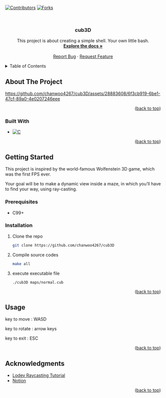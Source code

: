<a name="readme-top"></a>

[![Contributors][contributors-shield]][contributors-url]
[![Forks][forks-shield]][forks-url]

<br />
<div align="center">

<h3 align="center">cub3D</h3>

  <p align="center">
    This project is about creating a simple shell. Your own little bash.
    <br />
    <a href="https://cdn.intra.42.fr/pdf/pdf/102840/en.subject.pdf"><strong>Explore the docs »</strong></a>
    <br />
    <br />
    <a href="https://github.com/chanwoo4267/cub3D/issues">Report Bug</a>
    ·
    <a href="https://github.com/chanwoo4267/cub3D/issues">Request Feature</a>
  </p>
</div>

<details>
  <summary>Table of Contents</summary>
  <ol>
    <li>
      <a href="#about-the-project">About The Project</a>
      <ul>
        <li><a href="#built-with">Built With</a></li>
      </ul>
    </li>
    <li>
      <a href="#getting-started">Getting Started</a>
      <ul>
        <li><a href="#prerequisites">Prerequisites</a></li>
        <li><a href="#installation">Installation</a></li>
      </ul>
    </li>
    <li><a href="#usage">Usage</a></li>
    <li><a href="#acknowledgments">Acknowledgments</a></li>
  </ol>
</details>



<!-- ABOUT THE PROJECT -->
## About The Project


https://github.com/chanwoo4267/cub3D/assets/28883608/6f3cb919-6be1-47cf-89a0-4e0207246eee



<p align="right">(<a href="#readme-top">back to top</a>)</p>



### Built With

* [![C][C-shield]][C-url]

<p align="right">(<a href="#readme-top">back to top</a>)</p>



<!-- GETTING STARTED -->
## Getting Started

This project is inspired by the world-famous Wolfenstein 3D game, which was the first FPS ever. 

Your goal will be to make a dynamic view inside a maze, in which you’ll have to find your way, using ray-casting.

### Prerequisites

* C99+

### Installation

1. Clone the repo
   ```sh
   git clone https://github.com/chanwoo4267/cub3D
   ```
3. Compile source codes
   ```sh
   make all
   ```
4. execute executable file
   ```sh
   ./cub3D maps/normal.cub
   ```

<p align="right">(<a href="#readme-top">back to top</a>)</p>



<!-- USAGE EXAMPLES -->
## Usage

key to move : WASD

key to rotate : arrow keys

key to exit : ESC

<p align="right">(<a href="#readme-top">back to top</a>)</p>


<!-- ACKNOWLEDGMENTS -->
## Acknowledgments

* [Lodev Raycasting Tutorial](https://lodev.org/cgtutor/raycasting.html)
* [Notion](https://obtainable-poison-b83.notion.site/cub3d-a48bb9fe76f64a6fb6ed10cf2d5573f2?pvs=4)

<p align="right">(<a href="#readme-top">back to top</a>)</p>

<!-- MARKDOWN LINKS & IMAGES -->
<!-- https://www.markdownguide.org/basic-syntax/#reference-style-links -->
[contributors-shield]: https://img.shields.io/github/contributors/chanwoo4267/cub3D.svg?style=for-the-badge
[contributors-url]: https://github.com/chanwoo4267/cub3D/graphs/contributors
[forks-shield]: https://img.shields.io/github/forks/chanwoo4267/cub3D.svg?style=for-the-badge
[forks-url]: https://github.com/chanwoo4267/cub3D/network/members

[C-shield]: https://img.shields.io/badge/C-35495E?style=for-the-badge&logo=c&logoColor=White
[C-url]: https://www.open-std.org/jtc1/sc22/wg14/www/docs/n2731.pdf

[product-screenshot]: image/cub3D.png
